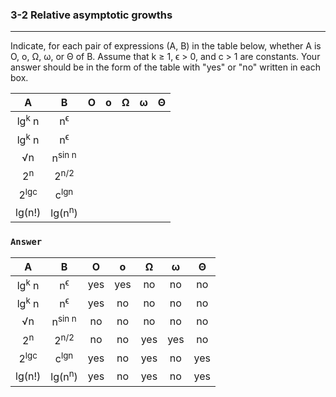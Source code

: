 ### 3-2 Relative asymptotic growths
***
Indicate, for each pair of expressions (A, B) in the table below, whether A is O, o, Ω, ω, or Θ of B. Assume that k ≥ 1, ϵ > 0, and c > 1 are constants. Your answer should be in the form of the table with "yes" or "no" written in each box.

|        A       |         B        |  O  |  o  |  Ω  |  ω  |  Θ  |
|:--------------:|:----------------:|:---:|:---:|:---:|:---:|:---:|
|lg<sup>k</sup> n|  n<sup>ϵ</sup>   |     |     |     |     |     |
|lg<sup>k</sup> n|  n<sup>ϵ</sup>   |     |     |     |     |     |
|       √n       |n<sup>sin  n</sup>|     |     |     |     |     |
|  2<sup>n</sup> | 2<sup>n/2</sup>  |     |     |     |     |     |
|2<sup>lgc</sup> | c<sup>lgn</sup>  |     |     |     |     |     |
|     lg(n!)     |lg(n<sup>n</sup>) |     |     |     |     |     |

### `Answer`
|        A       |         B        |  O  |  o  |  Ω  |  ω  |  Θ  |
|:--------------:|:----------------:|:---:|:---:|:---:|:---:|:---:|
|lg<sup>k</sup> n|  n<sup>ϵ</sup>   | yes | yes |  no |  no |  no |
|lg<sup>k</sup> n|  n<sup>ϵ</sup>   | yes |  no |  no |  no |  no |
|       √n       |n<sup>sin  n</sup>|  no |  no |  no |  no |  no |
|  2<sup>n</sup> | 2<sup>n/2</sup>  |  no |  no | yes | yes |  no |
|2<sup>lgc</sup> | c<sup>lgn</sup>  | yes |  no | yes |  no | yes |
|     lg(n!)     |lg(n<sup>n</sup>) | yes |  no | yes |  no | yes |
